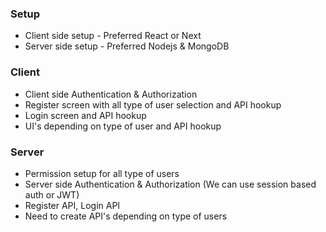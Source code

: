 ### Setup
- Client side setup - Preferred React or Next
- Server side setup - Preferred Nodejs & MongoDB

### Client
- Client side Authentication & Authorization
- Register screen with all type of user selection and API hookup
- Login screen and API hookup
- UI's depending on type of user and API hookup

### Server
- Permission setup for all type of users
- Server side Authentication & Authorization (We can use session based auth or JWT)
- Register API, Login API
- Need to create API's depending on type of users

